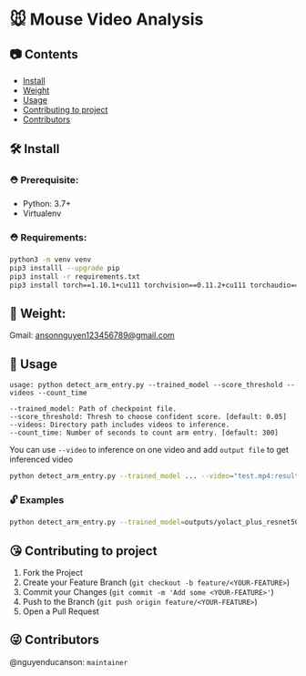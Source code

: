 # 🐭 Mouse Video Analysis

## 📷 Contents

- [Install](#install)
- [Weight](#weight)
- [Usage](#usage)
- [Contributing to project](#contributing-to-project)
- [Contributors](#contributors)

## 🛠 Install

### ⛑ Prerequisite:
* Python: 3.7+
* Virtualenv

### ⛑ Requirements:
```bash
python3 -m venv venv
pip3 installl --upgrade pip
pip3 install -r requirements.txt
pip3 install torch==1.10.1+cu111 torchvision==0.11.2+cu111 torchaudio==0.10.1+cu111 -f https://download.pytorch.org/whl/cu113/torch_stable.html
```

## 💚 Weight:
Gmail: ansonnguyen123456789@gmail.com

## 🔑 Usage
```
usage: python detect_arm_entry.py --trained_model --score_threshold --videos --count_time

--trained_model: Path of checkpoint file.
--score_threshold: Thresh to choose confident score. [default: 0.05]
--videos: Directory path includes videos to inference.
--count_time: Number of seconds to count arm entry. [default: 300]
```
You can use `--video` to inference on one video and add `output file` to get inferenced video
```bash
python detect_arm_entry.py --trained_model ... --video="test.mp4:result.mp4"
```

### 🔓 Examples

```bash
python detect_arm_entry.py --trained_model=outputs/yolact_plus_resnet50_mouse.pth --score_threshold=0.5 --video="video" --count_time=120
```

## 😘 Contributing to project

1. Fork the Project
2. Create your Feature Branch (`git checkout -b feature/<YOUR-FEATURE>`)
3. Commit your Changes (`git commit -m 'Add some <YOUR-FEATURE>'`)
4. Push to the Branch (`git push origin feature/<YOUR-FEATURE>`)
5. Open a Pull Request

## 😜 Contributors
@nguyenducanson: `maintainer`
